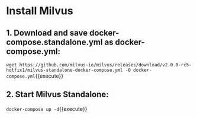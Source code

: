 # Install Milvus
## 1. Download and save docker-compose.standalone.yml as docker-compose.yml:

`wget https://github.com/milvus-io/milvus/releases/download/v2.0.0-rc5-hotfix1/milvus-standalone-docker-compose.yml -O docker-compose.yml`{{execute}}

## 2. Start Milvus Standalone:

`docker-compose up -d`{{execute}}
